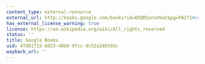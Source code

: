 ```yaml
---
content_type: external-resource
external_url: http://books.google.com/books?id=8XQR2onsHVwC&pg=PA271#v=onepage
has_external_license_warning: true
license: https://en.wikipedia.org/wiki/All_rights_reserved
status: ''
title: Google Books
uid: 4fd81715-8023-48b0-9fcc-dc52a246593c
wayback_url: ''
---
```

